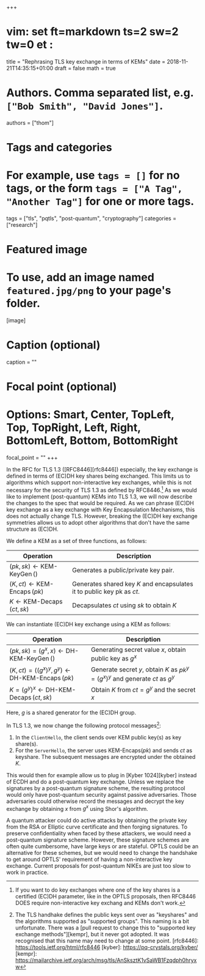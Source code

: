 +++
# vim: set ft=markdown ts=2 sw=2 tw=0 et :

title = "Rephrasing TLS key exchange in terms of KEMs"
date = 2018-11-21T14:35:15+01:00
draft = false
math = true

# Authors. Comma separated list, e.g. `["Bob Smith", "David Jones"]`.
authors = ["thom"]

# Tags and categories
# For example, use `tags = []` for no tags, or the form `tags = ["A Tag", "Another Tag"]` for one or more tags.
tags = ["tls", "pqtls", "post-quantum", "cryptography"]
categories = ["research"]

# Featured image
# To use, add an image named `featured.jpg/png` to your page's folder. 
[image]
  # Caption (optional)
  caption = ""

  # Focal point (optional)
  # Options: Smart, Center, TopLeft, Top, TopRight, Left, Right, BottomLeft, Bottom, BottomRight
  focal_point = ""
+++

In the RFC for TLS 1.3 ([RFC8446][rfc8446]) especially, the key exchange is defined in terms of (EC)DH key shares being exchanged.
This limits us to algorithms which support non-interactive key exchanges, while this is not necessary for the security of TLS 1.3 as defined by RFC8446.[^NIKEs]
As we would like to implement (post-quantum) KEMs into TLS 1.3, we will now describe the changes to the spec that would be required.
As we can phrase (EC)DH key exchange as a key exchange with Key Encapsulation Mechanisms, this does not actually change TLS.
However, breaking the (EC)DH key exchange symmetries allows us to adopt other algorithms that don't have the same structure as (EC)DH.

We define a KEM as a set of three functions, as follows:

| Operation                                                                          | Description                                                                              |
|------------------------------------------------------------------------------------|------------------------------------------------------------------------------------------|
| $(pk, sk) \leftarrow {\operatorname{KEM-KeyGen}}()$                                | Generates a public/private key pair.                                                      |
| $(K, ct) \leftarrow {\operatorname{KEM-Encaps}}(pk)$                               | Generates shared key $K$ and encapsulates it to public key pk as $ct$.                   |
| $K \leftarrow {\operatorname{KEM-Decaps}}(ct, sk)$                                 | Decapsulates $ct$ using $sk$ to obtain $K$                                               |

We can instantiate (EC)DH key exchange using a KEM as follows:


| Operation                                                                          | Description                                                                              |
|------------------------------------------------------------------------------------|------------------------------------------------------------------------------------------|
| $(pk, sk) = (g^x, x) \leftarrow {\operatorname{DH-KEM-KeyGen}}()$                  | Generating secret value $x$, obtain public key as $g^x$                                  |
| $(K, ct) = ({(g^x)}^y, g^y) \leftarrow {\operatorname{DH-KEM-Encaps}}(pk)$         | Generate secret $y$, obtain $K$ as ${pk}^y = {(g^x)}^y$ and generate $ct$ as $g^y$       |
| $K = {(g^y)}^x \leftarrow {\operatorname{DH-KEM-Decaps}}(ct, sk)$                  | Obtain $K$ from $ct=g^y$ and the secret $x$                                              |

Here, $g$ is a shared generator for the (EC)DH group.

In TLS 1.3, we now change the following protocol messages[^keyshares]:

 1. In the `ClientHello`, the client sends over KEM public key(s) as key share(s).
 2. For the `ServerHello`, the server uses $\text{KEM-Encaps}(pk)$ and sends $ct$ as keyshare. 
       The subsequent messages are encrypted under the obtained $K$.

This would then for example allow us to plug in [Kyber 1024][kyber] instead of ECDH and do a post-quantum key exchange.
Unless we replace the signatures by a post-quantum signature scheme, the resulting protocol would only have post-quantum security against passive adversaries.
Those adversaries could otherwise record the messages and decrypt the key exchange by obtaining $x$ from $g^x$ using Shor's algorithm.

A quantum attacker could do active attacks by obtaining the private key from the RSA or Elliptic curve certificate and then forging signatures.
To preserve confidentiality when faced by these attackers, we would need a post-quantum signature scheme.
However, these signature schemes are often quite cumbersome, have large keys or are stateful.
OPTLS could be an alternative for these schemes, but we would need to change the handshake to get around OPTLS' requirement of having a non-interactive key exchange.
Current proposals for post-quantum NIKEs are just too slow to work in practice.

[^NIKEs]: If you want to do key exchanges where one of the key shares is a certified (EC)DH parameter, like in the OPTLS proposals, then RFC8446 DOES require non-interactive key exchang and KEMs don't work.
[^keyshares]: The TLS handhake defines the public keys sent over as "keyshares" and the algorithms supported as "supported groups". This naming is a bit unfortunate. There was a [pull request to change this to "supported key exchange methods"][kempr], but it never got adopted. It was recognised that this name may need to change at some point.
[rfc8446]: https://tools.ietf.org/html/rfc8446
[kyber]: https://pq-crystals.org/kyber/
[kempr]: https://mailarchive.ietf.org/arch/msg/tls/AnSksztK1vSaWB1Fzqdph0hryxw
